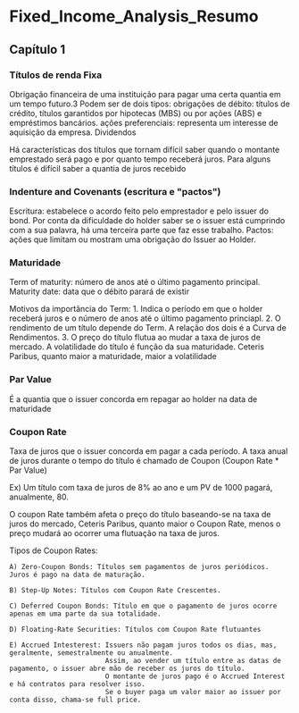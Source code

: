 # Fixed_Income_Analysis_Resumo

## Capítulo 1

### Títulos de renda Fixa
  Obrigação financeira de uma instituição para pagar uma certa quantia em um tempo futuro.3
  Podem ser de dois tipos:
    obrigações de débito: títulos de crédito, títulos garantidos por hipotecas (MBS) ou por ações (ABS) e empréstimos bancários. 
    ações preferenciais: representa um interesse de aquisição da empresa. Dividendos

  Há características dos títulos que tornam difícil saber quando o montante emprestado será pago e por quanto tempo receberá juros.
  Para alguns títulos é difícil saber a quantia de juros recebido

### Indenture and Covenants (escritura e "pactos")
  Escritura: estabelece o acordo feito pelo emprestador e pelo issuer do bond.
  Por conta da dificuldade do holder saber se o issuer está cumprindo com a sua palavra, há uma terceira parte que faz esse trabalho.
  Pactos: ações que limitam ou mostram uma obrigação do Issuer ao Holder.

### Maturidade
  Term of maturity: número de anos até o último pagamento principal.
  Maturity date: data que o débito parará de existir

  Motivos da importância do Term:
    1. Indica o período em que o holder receberá juros e o número de anos até o último pagamento princiapl.
    2. O rendimento de um título depende do Term. A relação dos dois é a Curva de Rendimentos.
    3. O preço do título flutua ao mudar a taxa de juros de mercado. A volatilidade do título é função da sua maturidade. Ceteris Paribus, quanto maior a maturidade, maior a volatilidade

### Par Value
  É a quantia que o issuer concorda em repagar ao holder na data de maturidade

### Coupon Rate
  Taxa de juros que o issuer concorda em pagar a cada período.
  A taxa anual de juros durante o tempo do título é chamado de Coupon (Coupon Rate * Par Value)

  Ex) Um título com taxa de juros de 8% ao ano e um PV de 1000 pagará, anualmente, 80.

  O coupon Rate também afeta o preço do título baseando-se na taxa de juros do mercado,
  Ceteris Paribus, quanto maior o Coupon Rate, menos o preço mudará ao ocorrer uma flutuação na taxa de juros.

  Tipos de Coupon Rates:

    A) Zero-Coupon Bonds: Títulos sem pagamentos de juros periódicos. Juros é pago na data de maturação.
    
    B) Step-Up Notes: Títulos com Coupon Rate Crescentes.
    
    C) Deferred Coupon Bonds: Título em que o pagamento de juros ocorre apenas em uma parte da sua totalidade.
    
    D) Floating-Rate Securities: Títulos com Coupon Rate flutuantes
    
    E) Accrued Intesterest: Issuers não pagam juros todos os dias, mas, geralmente, semestralmente ou anualmente.
                            Assim, ao vender um título entre as datas de pagamento, o issuer abre mão de receber os juros do título.
                            O montante de juros pago é o Accrued Interest e há contratos para resolver isso.
                            Se o buyer paga um valor maior ao issuer por conta disso, chama-se full price.
